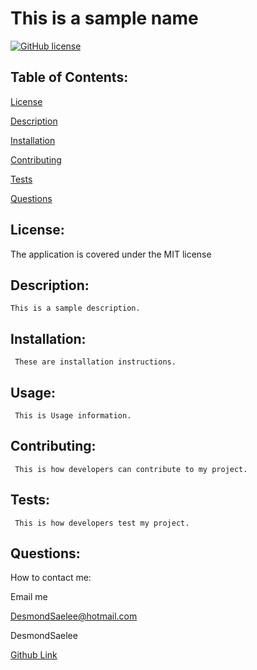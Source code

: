  
# This is a sample name 

[![GitHub license](https://img.shields.io/badge/license-MIT-blue.svg)](https://img.shields.io/badge/license-MIT-blue.svg)


## Table of Contents: 

[License](#license) 

[Description](#description) 

[Installation](#installation) 

[Contributing](#contributing)

[Tests](#tests) 

[Questions](#questions)

## License: 

The application is covered under the MIT license


## Description:

    This is a sample description.

## Installation:

     These are installation instructions.

## Usage:

     This is Usage information.



## Contributing:

     This is how developers can contribute to my project.

## Tests:

     This is how developers test my project.

## Questions:

How to contact me:

Email me

DesmondSaelee@hotmail.com

DesmondSaelee

[Github Link](https://github.com/DesmondSaelee)
     